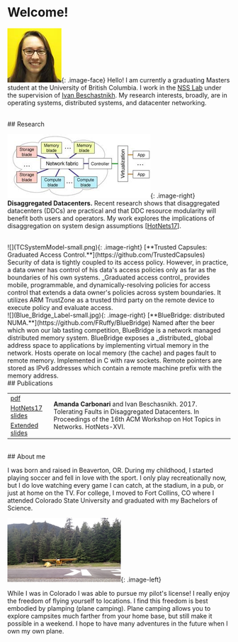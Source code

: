 # Welcome! 

![](amanda-small.jpg){: .image-face}
Hello! I am currently a graduating Masters
student at the University of British Columbia. I work in the [NSS Lab](http://nss.cs.ubc.ca) under the supervision of 
[Ivan Beschastnikh](http://www.cs.ubc.ca/~bestchai/). My research interests, 
broadly, are in operating systems, distributed systems, and datacenter networking.

<br>
## Research

![](ddc-overview-small.jpg){: .image-right} **Disaggregated Datacenters.**
Recent research shows that disaggregated datacenters (DDCs) are practical and
that DDC resource modularity will benefit both users and operators. My work
explores the implications of disaggregation on system design assumptions 
\[[HotNets17](https://doi.org/10.1145/3152434.3152447)]. 

<br>
![](TCSystemModel-small.png){: .image-right} [**Trusted Capsules: Graduated Access Control.**](https://github.com/TrustedCapsules)
Security of data is tightly coupled to its access policy. However, in practice,
a data owner has control of his data's access policies only as far as the
boundaries of his own systems. _Graduated access control_ provides mobile,
programmable, and dynamically-resolving policies for access control that extends
a data owner's policies across system boundaries. It utilizes ARM TrustZone as a
trusted third party on the remote device to execute policy and evaluate access.

<br>
![](Blue_Bridge_Label-small.jpg){: .image-right} [**BlueBridge: distributed
NUMA.**](https://github.com/FRuffy/BlueBridge) Named after the beer which won our lab tasting competition,
BlueBridge is a network managed distributed memory system. BlueBridge exposes a
_distributed_ global address space to applications by implementing virtual
memory in the network. Hosts operate on local memory (the cache) and pages fault
to remote memory. Implemented in C with raw sockets. Remote pointers are stored
as IPv6 addresses which contain a remote machine prefix with the memory address.

<br>
## Publications

<table>
  <tr>
    <td><a href="hotnets17-cameraready.pdf">pdf</a></td>
    <td rowspan="3"> <strong>Amanda Carbonari</strong> and Ivan Beschasnikh. 2017. Tolerating Faults in Disaggregated Datacenters. In Proceedings of the 16th ACM Workshop on Hot Topics in Networks. HotNets-XVI.</td>
  </tr>
  <tr>
    <td><a href="https://docs.google.com/presentation/d/17HjmAnEKr80IH4dzSdT4vtLmb0tEWGMj-198p6H-nvs/edit?usp=sharing">HotNets17 slides</a></td>
  </tr>
  <tr>
    <td><a href="https://drive.google.com/open?id=1fxaoAyTKUhu-i3j_IWqy7gO4JYyo8zeG28MqwVu5v20">Extended slides</a></td>
  </tr>
</table>

<br>
## About me

I was born and raised in Beaverton, OR. During my childhood, I started playing
soccer and fell in love with the sport. I only play recreationally now, but I do
love watching every game I can catch, at the stadium, in a pub, or just at home 
on the TV. For college, I moved to Fort Collins, CO where I attended Colorado State
University and graduated with my Bachelors of Science. 

![](plamping-small.jpg){: .image-left}

While I was in Colorado I was able to pursue my pilot's license! I really enjoy
the freedom of flying yourself to locations. I find this freedom is best embodied
by plamping (plane camping). Plane camping allows you to explore campsites much
farther from your home base, but still make it possible in a weekend. I hope to
have many adventures in the future when I own my own plane.
